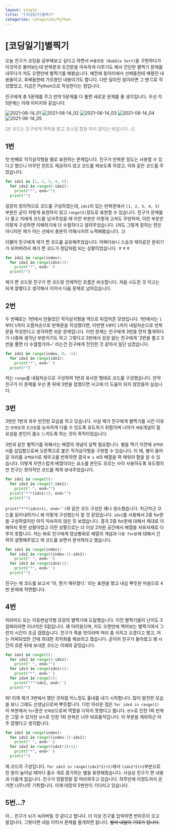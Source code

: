 ```yaml
---
layout: single
title: "[코딩일기]별찍기"
categories: categories/Python
---
```


# [코딩일기]별찍기

오늘 친구가 코딩을 공부해보고 싶다고 하면서 `버블정렬 (Bubble Sort)`을 구현하다가 이것저것 물어보는데 반복문과 조건문을 미숙하게 다루기도 해서 간단한 별찍기 문제를 내주다가 저도 오랜만에 별찍기를 해봤습니다.
예전에 동아리에서 선배들한테 배웠던 내용들이고, 후배들한테 가르쳤던 내용이기도 합니다. 다만 달라진 점이라면 그 땐 C로 작성했었고, 지금은 Python으로 작성한다는 점입니다.

친구에게 총 5문제를 주고 만약 5문제를 다 풀면 새로운 문제를 줄 생각입니다. 우선 각 5문제는 아래 이미지와 같습니다.

![2021-06-14_01](https://user-images.githubusercontent.com/39876295/121870164-b814c480-cd3d-11eb-8b1e-add6ab8686f9.png) ![2021-06-14_02](https://user-images.githubusercontent.com/39876295/121870088-a8957b80-cd3d-11eb-8365-019012c459bd.png) ![2021-06-14_03](https://user-images.githubusercontent.com/39876295/121870184-bea33c00-cd3d-11eb-9a40-80ef782b14a3.png) ![2021-06-14_04](https://user-images.githubusercontent.com/39876295/121870205-c4008680-cd3d-11eb-93f0-c59185b412b1.png) ![2021-06-14_05](https://user-images.githubusercontent.com/39876295/121870225-c8c53a80-cd3d-11eb-9ef6-f0789e66f282.png)

<span style='color:grey'>[본 코드는 친구에게 허락을 맡고 포스팅 함을 미리 알리는 바입니다. :)]</span>

## 1번
첫 번째로 직각삼각형을 별로 표현하는 문제입니다. 친구가 반복문 정도는 사용할 수 있다고 했으니 아무런 힌트도 제공하지 않고 코드를 짜보도록 하였고, 이와 같은 코드를 주었습니다.

```python
for idx1 in [1, 2, 3, 4, 5]:
  for idx2 in range(6-idx1):
    print("*", end="")
  print("")
```
굉장히 창의적으로 코드를 구성하였는데, `idx1`이 있는 반복문에서 `[1, 2, 3, 4, 5]` 부분은 굳이 저렇게 표현하지 않고 `range(5)`정도로 표현할 수 있습니다. 친구가 문제를 다 풀고 저에게 코드를 넘겨주었을 때 이런 부분은 이렇게 고쳐도 무방하며, 이런 부분은 이렇게 구성하면 이해하기에 더 수월하다고 알려주었습니다. (저도 그렇게 잘하는 편은 아니지만 제가 아는 선에서 충분히 이해시키려 노력해봤습니다. :))

더불어 친구에게 제가 짠 코드를 공유해주었습니다. 어쩌다보니 스승과 제자같은 분위기가 되어버려서 제가 짠 코드가 정답처럼 되는 상황이었습니다. ㅎㅎㅎ

```python
for idx1 in range(index):
  for idx2 in range(idx1+1):
    print("*", end='')
  print("")
```
제가 짠 코드랑 친구가 짠 코드랑 전체적인 흐름은 비슷합니다. 처음 시도한 것 치고는 되게 잘했다고 생각해서 이어서 다음 문제로 넘어갔습니다.

## 2번
두 번째로는 1번에서 만들었던 직각삼각형을 역으로 뒤집어준 모양입니다. 1번에서는 `1`부터 `5`까지 오름차순으로 반복문을 작성했다면, 이번엔 `5`부터 `1`까지 내림차순으로 반복문을 작성한다고 생각하면 쉬운 문제입니다.
이번 문제는 친구에게 3번을 먼저 풀게하다가 나중에 생각난 부분이기도 하고 그렇다고 3번에서 끙끙 앓는 친구에게 '2번을 풀고 3번을 풀면 더 수월할거야~' 라는건 친구에게 잔인한 것 같아서 일단 넘겼습니다.
```python
for idx1 in range(index, 0, -1):
  for idx2 in range(idx1):
    print("*", end='')
  print("")
```
저는 `range`를 내림차순으로 구성하여 1번과 유사한 형태로 코드를 구성했습니다. 만약 친구가 이 문제를 우선 푼 뒤에 3번을 접했으면 사고에 더 도움이 되지 않았을까 싶습니다.

## 3번
3번은 1번과 좌우 반전된 모습을 하고 있습니다.
사실 제가 친구에게 별찍기를 시킨 이유는 `반복문`과 `조건문`을 능숙하게 다룰 수 있도록 유도하기 위함이며 나아가 `배열`개념의 필요성을 본인이 몸소 느끼도록 하는 것이 목적이었습니다.

3번과 같은 별찍기를 위해서는 배열의 개념이 살짝 필요합니다. 별을 찍기 이전에 `공백문자`를 삽입함으로써 오른쪽으로 붙은 직각삼각형을 구현할 수 있습니다. 이 때, 별이 들어갈 자리를 `공백문자`로 채우고를 반복하면 결국 `N x N`의 배열을 꽉 채워야 함을 알 수 있습니다. 이렇게 자연스럽게 배열이라는 요소를 본인도 모르는 사이 사용하도록 유도했지만 친구는 창의적인 코드를 제게 보내주었습니다.

```python
for idx1 in range(5):
  for idx2 in range(5-idx1):
    print(" ", end="")
  print("*"*(idx1+1), end="")    
  print("")
```
`print("*"*(idx1+1), end='')`와 같은 코드 구성은 꽤나 생소했습니다. 차근차근 코드를 읽어내려가니 왜 이렇게 구성했는지 알 것 같았습니다. `idx2`를 사용해서 2중 for문을 구성하였지만 아직 익숙하지 않은 듯 보였습니다. 결국 2중 for문에 대해서 제대로 이해하지 못한 상황이었고 이런 상황으로는 더 이상 2차원 공간에서 배열을 자유자재로 다루지 못합니다.
저는 바로 친구에게 영상통화로 배열의 개념과 `다중 for문`에 대해서 간략히 설명해주었고 제 코드를 보면서 분석하라고 했습니다.

```python
for idx1 in range(index):
  for idx2 in range((index-1)-idx1):
    print(" ", end='')
  for idx3 in range(idx1+1):
    print("*", end='')
  print("")
```

친구는 제 코드를 보고서 '아, 뭔가 깨우쳤다.' 라는 표현을 했고 내심 뿌듯한 마음으로 4번 문제에 직면합니다.

## 4번
피라미드 또는 이등변삼각형 모양의 별찍기에 도달했습니다. 이전 별찍기들이 난이도 3점짜리라면 이녀석은 5점입니다. 꽤 어려웠으며, 저도 오랜만에 찍어보는 별찍기여서 그런지 시간이 조금 걸렸습니다. 친구가 죽을 맛이라며 머리 좀 식히고 오겠다고 했고, 저는 어찌되었든 간에 최대한 최적화를 해보려고 했습니다. 곧이어 친구가 돌아왔고 꽤 시간이 흐른 뒤에 보내준 코드는 아래와 같았습니다.

```python
for idx1 in range(5):
  for idx2 in range(4-idx1):
    print(" ", end="")
  for idx3 in range(idx1+1):
    print("*", end='')
  for idx4 in range(1):
    print("*"*idx1, end='')
  print("")
```
와! 이제 제가 3번에서 했던 것처럼 어느정도 흉내를 내기 시작합니다. 많이 발전한 모습을 보니 그래도 선생님으로써 뿌듯합니다. 다만 아쉬운 점은 `for idx4 in range(1)` 이 부분에서 `for`문은 `반복문`으로써 역할을 다하지 못했다고 봅니다. `변수`로 인한 1회 반복은 그럴 수 있지만 `상수`로 인한 1회 반복은 너무 비효율적입니다. 이 부분을 제외하곤 아주 잘했다고 생각합니다.

```python
for idx1 in range(index):
  for idx2 in range((index-1)-idx1):
    print(" ", end='')
  for idx3 in range((idx1*2)+1):
    print("*", end='')
  print("")
```
제 코드의 구성입니다. `for idx3 in range((idx1*2)+1)`에서 `(idx1*2)+1`부분으로 한 층이 늘어날 때마다 홀수 개로 증가하는 별을 표현해줬습니다.
사실상 친구가 짠 내용과 다를게 없습니다. 친구가 정말정말 잘 따라와주고 있습니다. 하루만에 이정도까지 온거면 너무너무 기특합니다. 이제 대망의 5번만이 기다리고 있습니다.

## 5번...?
아... 친구가 뇌가 녹아버릴 것 같다고 합니다. 더 이상 친구를 압박하면 번아웃이 오고 말겁니다. 그렇다면 내일 이어서 문제를 풀게하면 됩니다. ~~벌써 내일이 기대가 됩니다.~~
